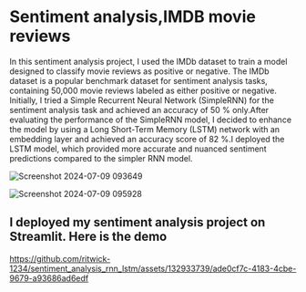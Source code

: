 # Sentiment analysis,IMDB movie reviews
In this sentiment analysis project, I used the IMDb dataset to train a model designed to classify movie reviews as positive or negative. The IMDb dataset is a popular benchmark dataset for sentiment analysis tasks, containing 50,000 movie reviews labeled as either positive or negative.
Initially, I tried a Simple Recurrent Neural Network (SimpleRNN) for the sentiment analysis task and achieved an accuracy of 50 % only.After evaluating the performance of the SimpleRNN model, I decided to enhance the model by using a Long Short-Term Memory (LSTM) network with an embedding layer and achieved an accuracy score of 82 %.I deployed the LSTM model, which provided more accurate and nuanced sentiment predictions compared to the simpler RNN model.

![Screenshot 2024-07-09 093649](https://github.com/ritwick-1234/sentiment_analysis_rnn_lstm/assets/132933739/eeb14c3e-92a2-4ebf-a4e0-02c2f3f03644)


![Screenshot 2024-07-09 095928](https://github.com/ritwick-1234/sentiment_analysis_rnn_lstm/assets/132933739/113a0dc2-5170-4259-918c-085031db1cf2)

## I deployed my sentiment analysis project on Streamlit. Here is the demo




https://github.com/ritwick-1234/sentiment_analysis_rnn_lstm/assets/132933739/ade0cf7c-4183-4cbe-9679-a93686ad6edf



